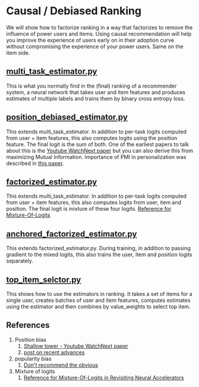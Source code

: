 # Causal / Debiased Ranking

We will show how to factorize ranking in a way that factorizes to remove the influence of power users and items. Using causal recommendation will help you improve the experience of users early on in their adoption curve without compromising the experience of your power users. Same on the item side.

## [multi_task_estimator.py](./multi_task_estimator.py)

This is what you normally find in the (final) ranking of a recommender system, a neural network that takes user and item features and produces estimates of multiple labels and trains them by binary cross entropy loss.

## [position_debiased_estimator.py](./position_debiased_estimator.py)

This extends multi_task_estimator. In addition to per-task logits computed from user + item features, this also computes logits using the position feature. The final logit is the sum of both. One of the earliest papers to talk about this is the [Youtube WatchNext paper](https://daiwk.github.io/assets/youtube-multitask.pdf) but you can also derive this from maximizing Mutual Information. Importance of PMI in personalization was described in [this paper](https://dl.acm.org/doi/pdf/10.1145/3523227.3546753).

## [factorized_estimator.py](./factorized_estimator.py)

This extends multi_task_estimator. In addition to per-task logits computed from user + item features, this also computes logits from user, item and position. The final logit is mixture of these four logits. [Reference for Mixture-Of-Logits](https://arxiv.org/abs/2306.04039)

## [anchored_factorized_estimator.py](./anchored_factorized_estimator.py)

This extends factorized_estimator.py. During training, in addition to passing gradient to the mixed logits, this also trains the user, item and position logits separately.

## [top_item_selctor.py](./top_item_selctor.py)

This shows how to use the estimators in ranking. It takes a set of items for a single user, creates batches of user and item features, computes estimates using the estimator and then combines by value_weights to select top item.

## References

1. Position bias
   1. [Shallow tower - Youtube WatchNext paper](https://daiwk.github.io/assets/youtube-multitask.pdf)
   2. [post on recent advances](https://www.linkedin.com/feed/update/urn:li:activity:7140837803960975360?updateEntityUrn=urn%3Ali%3Afs_feedUpdate%3A%28V2%2Curn%3Ali%3Aactivity%3A7140837803960975360%29)
2. popularity bias
   1. [Don't recommend the obvious](https://dl.acm.org/doi/pdf/10.1145/3523227.3546753)
3. Mixture of logits
   1. [Reference for Mixture-Of-Logits in Revisiting Neural Accelerators](https://arxiv.org/abs/2306.04039)
